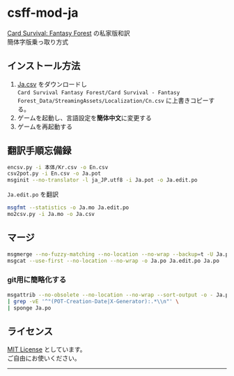 # csff-mod-ja

[Card Survival: Fantasy Forest] の私家版和訳  
簡体字版乗っ取り方式

## インストール方法

1. [Ja.csv](
https://raw.githubusercontent.com/hirmiura/csff-mod-ja/main/Jp.csv) をダウンロードし  
`Card Survival Fantasy Forest/Card Survival - Fantasy Forest_Data/StreamingAssets/Localization/Cn.csv` に上書きコピーする。
2. ゲームを起動し、言語設定を**簡体中文**に変更する
3. ゲームを再起動する

## 翻訳手順忘備録

```bash
encsv.py -i 本体/Kr.csv -o En.csv
csv2pot.py -i En.csv -o Ja.pot
msginit --no-translator -l ja_JP.utf8 -i Ja.pot -o Ja.edit.po
```

`Ja.edit.po` を翻訳

```bash
msgfmt --statistics -o Ja.mo Ja.edit.po
mo2csv.py -i Ja.mo -o Ja.csv
```

## マージ

```bash
msgmerge --no-fuzzy-matching --no-location --no-wrap --backup=t -U Ja.po new.pot
msgcat --use-first --no-location --no-wrap -o Ja.po Ja.edit.po Ja.po
```

### git用に簡略化する

```bash
msgattrib --no-obsolete --no-location --no-wrap --sort-output -o - Ja.po \
| grep -vE '^"(POT-Creation-Date|X-Generator):.*\\n"' \
| sponge Ja.po
```

## ライセンス

[MIT License] としています。  
ご自由にお使いください。

---

[Card Survival: Fantasy Forest]: https://store.steampowered.com/app/2868860/Card_Survival_Fantasy_Forest/
[MIT License]: https://opensource.org/license/mit/

